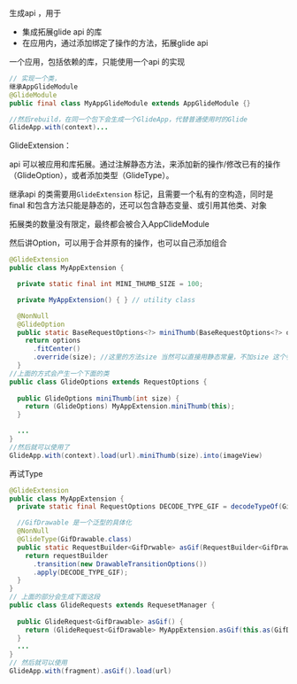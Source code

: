 生成api  ，用于

- 集成拓展glide api 的库
- 在应用内，通过添加绑定了操作的方法，拓展glide api

一个应用，包括依赖的库，只能使用一个api 的实现



```java
// 实现一个类，
继承AppGlideModule
@GlideModule
public final class MyAppGlideModule extends AppGlideModule {}

//然后rebuild，在同一个包下会生成一个GlideApp，代替普通使用时的Glide  
GlideApp.with(context)...
```



GlideExtension：

api 可以被应用和库拓展。通过注解静态方法，来添加新的操作/修改已有的操作（GlideOption），或者添加类型（GlideType）。    

继承api 的类需要用`GlideExtension` 标记，且需要一个私有的空构造，同时是final 和包含方法只能是静态的，还可以包含静态变量、或引用其他类、对象  

拓展类的数量没有限定，最终都会被合入AppClideModule  

  

然后讲Option，可以用于合并原有的操作，也可以自己添加组合

```java
@GlideExtension
public class MyAppExtension {

  private static final int MINI_THUMB_SIZE = 100;

  private MyAppExtension() { } // utility class

  @NonNull
  @GlideOption
  public static BaseRequestOptions<?> miniThumb(BaseRequestOptions<?> options，int size) {
    return options
      .fitCenter()
      .override(size); //这里的方法size 当然可以直接用静态常量，不加size 这个参数
  }
//上面的方式会产生一个下面的类
public class GlideOptions extends RequestOptions {
  
  public GlideOptions miniThumb(int size) {
    return (GlideOptions) MyAppExtension.miniThumb(this);
  }

  ...
}
//然后就可以使用了
GlideApp.with(context).load(url).miniThumb(size).into(imageView)  
```



再试Type 

```java
@GlideExtension
public class MyAppExtension {
  private static final RequestOptions DECODE_TYPE_GIF = decodeTypeOf(GifDrawable.class).lock();

  //GifDrawable 是一个泛型的具体化
  @NonNull
  @GlideType(GifDrawable.class)
  public static RequestBuilder<GifDrwable> asGif(RequestBuilder<GifDrawable> requestBuilder) {
    return requestBuilder
      .transition(new DrawableTransitionOptions())
      .apply(DECODE_TYPE_GIF);
  }
}
// 上面的部分会生成下面这段
public class GlideRequests extends RequesetManager {
    
  public GlideRequest<GifDrawable> asGif() {
    return (GlideRequest<GifDrawable> MyAppExtension.asGif(this.as(GifDrawable.class));
  }  
  ...
}
// 然后就可以使用
GlideApp.with(fragment).asGif().load(url)
```







